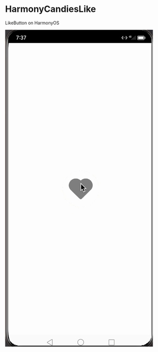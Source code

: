 # HarmonyCandiesLike

LikeButton on HarmonyOS

![preview](https://github.com/yumi0629/HarmonyCandiesLike/blob/main/harmonyLike.gif?raw=false)